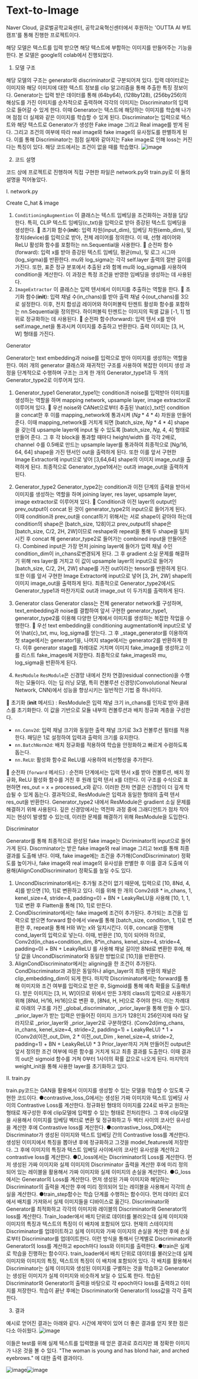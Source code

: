 # Text-to-Image

Naver Cloud, 글로벌공학교육센터, 공학교육혁신센터에서 후원하는 'OUTTA AI 부트캠프'를 통해 진행한 프로젝트이다.

해당 모델은 텍스트를 입력 받으면 해당 텍스트에 부합하는 이미지를 만들어주는 기능을 한다.
본 모델은 google의 colab에서 진행되었다.


1) 모델 구조

해당 모델의 구조는 generator와 discriminator로 구분되어져 있다. 입력 데이터로는 이미지와 해당 이미지에 대한 텍스트 정보를 clip 알고리즘을 통해 추출한 특징 정보이다. 
Generator는 입력 받은 데이터를 통해 (64by64), (128by128), (256by256)의 해상도를 가진 이미지를 순차적으로 출력하며 각각의 이미지는 Discriminator의 입력으로 들어갈 수 있게 한다. 이때 Generator는 텍스트에 해당하는 이미지를 학습해 나가며 점점 더 실제와 같은 이미지를 학습할 수 있게 된다.
Discriminator는 입력으로 텍스트와 해당 텍스트로 Generator가 생성한 Fake image 그리고 Real image를 받게 된다. 그리고 조건의 여부에 따라 real image와 fake image의 유사정도를 판별하게 된다. 이를 통해 Discriminator는 점점 실제와 같아지는 Fake image로 인해 loss는 커진다는 특징이 있다. 해당 코드에서는 조건이 없을 때를 학습했다. 
![image](https://github.com/sawadi807/MyML/assets/139100722/40088a07-2bb6-4db4-8df9-274a2faab0d5)


2) 코드 설명

코드 상에 프로젝트로 진행하며 직접 구현한 파일은 network.py와 train.py로 이 둘의 설명을 적어놓았다.

Ⅰ. network.py


Create C_hat & image

1. `ConditioningAugmention`
이 클래스는 텍스트 임베딩을 조건화하는 과정을 담당한다. 특히, CLIP 텍스트 임베딩(c_txt)을 입력으로 받아 증강된 텍스트 임베딩을 생성한다. 
	초기화 함수(__init__): 입력 차원(input_dim), 임베딩 차원(emb_dim), 및 장치(device)를 입력으로 받아, 전체 레이어를 정의한다. 이 때, 선형 레이어와 ReLU 활성화 함수를 포함하는 nn.Sequential을 사용한다.
	순전파 함수(forward): 입력 x를 받아 증강된 텍스트 임베딩, 평균(mu), 및 로그 시그마(log_sigma)를 반환한다. mu와 log_sigma는 각각 self.layer 출력의 절반 길이를 가진다. 또한, 표준 정규 분포에서 추출된 z와 함께 mu와 log_sigma를 사용하여 condition을 계산한다. 이 과정은 특정 조건을 반영한 임베딩을 생성하는 데 사용된다.
2. `ImageExtractor`
이 클래스는 입력 텐서에서 이미지를 추출하는 역할을 한다.
	초기화 함수(__init__): 입력 채널 수(in_chans)를 받아 출력 채널 수(out_chans)를 3으로 설정한다. 이후, 전치 합성곱 레이어와 하이퍼볼릭 탄젠트 활성화 함수를 포함하는 nn.Sequential을 정의한다. 하이퍼볼릭 탄젠트는 이미지의 픽셀 값을 [-1, 1] 범위로 정규화하는 데 사용된다.
	순전파 함수(forward): 입력 텐서 x를 받아 self.image_net을 통과시켜 이미지를 추출하고 반환한다. 출력 이미지는 [3, H, W] 형태를 가진다.


Generator

Generator는 text embedding과 noise를 입력으로 받아 이미지를 생성하는 역할을 한다. 여러 개의 generator 클래스와 재귀적인 구조를 사용하여 복잡한 이미지 생성 과정을 단계적으로 수행하며 구조는 크게 한 개의 Generator_type1과 두 개의 Generator_type2로 이루어져 있다.

1. Generator_type1
Generator_type1는 condition과 noise를 입력받아 이미지를 생성하는 역할을 하며 mapping network, upsample layer, image extractor로 이루어져 있다. 
	우선 noise와 CANet으로부터 추출된 \hat{c}_txt인 condition을 concat한 후 이를 mapping_network에 통과시켜 (𝑁𝑔 * 4 * 4) 차원을 만들어 준다. 이때 mapping_network를 거치게 되면 [batch_size, 𝑁𝑔 * 4 * 4] shape을 갖는데 upsample layer에 input 될 수 있도록 [batch_size, 𝑁𝑔, 4, 4] 형태로 만들어 준다. 그 후 각 block을 통과할 때마다 height/width 를 각각 2배로, channel 수를 0.5배로 만드는 upsample layer를 통과하여 최종적으로 [Ng/16, 64, 64] shape을 가진 텐서인 out을 출력하게 된다. 또한 이를 앞서 구현한 Image Extractor에 input으로 넣어 [3,64,64] shape의 이미지 image_out을 출력하게 된다. 최종적으로 Generator_type1에서는 out과 image_out을 출력하게 된다.
2. Generator_type2
Generator_type2는 condition과 이전 단계의 출력을 받아서 이미지를 생성하는 역할을 하며 joining layer, res layer, upsample layer, image extractor로 이루어져 있다. 
	Condition과 이전 layer의 output인 prev_output이 concat 된 것이 generator_type2의 input으로 들어가게 된다. 이때 condition과 prev_out을 concat하기 위해서는 서로 shape이 같아야 하는데 condition의 shape은 [batch_size, 128]이고 prev_output의 shape은 [batch_size, C/2, 2H, 2W]이므로 reshape와 repeat을 통해 두 shape을 일치시킨 후 concat 해 generator_type2로 들어가는 combined input을 만들어준다. Combined input은 가장 먼저 joining layer에 들어가 입력 채널 수인 condition_dim이 in_chans로변경되게 된다. 그 후 gradient 소실 문제를 해결하기 위해 res layer를 거치고 이 값이 upsample layer의 input으로 들어가 [batch_size, C/2, 2H, 2W] shape를 가진 out이라는 tensor를 반환하게 된다. 또한 이를 앞서 구현한 Image Extractor에 input으로 넣어 [3, 2H, 2W] shape의 이미지 image_out을 출력하게 된다. 최종적으로 Generator_type2에서도 Generator_type1과 마찬가지로 out과 image_out 이 두가지를 출력하게 된다. 
3. Generator class
Generator class는 전체 generator network를 구성하며, text_embedding과 noise를 결합하여 앞서 구현한 generator_type1, generator_type2를 이용해 다양한 단계에서 이미지를 생성하는 복잡한 작업을 수행한다.
	우선 text embedding을 conditioning augmentation에 input으로 넣어 \hat{c}_txt, mu, log_sigma를 얻는다. 그 후 _stage_generator를 이용하여 첫 stage에서는 generator1을, 나머지 stage에서는 generator2를 반환하게 한다. 이후 generator stage를 차례대로 거치며 이미지 fake_image를 생성하고 이를 리스트 fake_images에 저장한다. 최종적으로 fake_images와 mu, log_sigma을 반환하게 된다.

4. `ResModule`
`ResModule`은 신경망 내에서 잔차 연결(residual connection)을 수행하는 모듈이다. 이는 딥 러닝 모델, 특히 컨볼루션 신경망(Convolutional Neural Network, CNN)에서 성능을 향상시키는 일반적인 기법 중 하나이다. 

	초기화 (__init__ 메서드) : ResModule은 입력 채널 크기 in_chans를 인자로 받아 클래스를 초기화한다. 이 값을 기반으로 모듈 내부의 컨볼루션과 배치 정규화 계층을 구성한다.
-	`nn.Conv2d`: 입력 채널 크기와 동일한 출력 채널 크기로 3x3 컨볼루션 필터를 적용한다. 패딩은 1로 설정하여 입력과 출력의 크기를 유지한다.
-	`nn.BatchNorm2d`: 배치 정규화를 적용하여 학습을 안정화하고 빠르게 수렴하도록 돕는다.
-	`nn.ReLU`: 활성화 함수로 ReLU를 사용하여 비선형성을 추가한다.

	순전파 (`forward` 메서드) : 순전파 단계에서는 입력 텐서 x를 받아 컨볼루션, 배치 정규화, ReLU 활성화 함수를 거친 후 원래 입력 텐서 x를 더한다. 이 구조를 수식으로 표현하면 res_out = x + processed_x와 같다. 이러한 잔차 연결은 신경망이 더 깊게 학습될 수 있게 돕는다. 결과적으로, ResModule은 입력과 동일한 형태의 출력 텐서 res_out을 반환한다. 
Generator_type2 내에서 ResModule은 gradient 소실 문제를 해결하기 위해 사용된다. 깊은 신경망에서는 역전파 과정 중에 그래디언트가 점차 작아지는 현상이 발생할 수 있는데, 이러한 문제를 해결하기 위해 ResModule을 도입한다.


Discriminator

Generator를 통해 최종적으로 완성된 fake image는 Dicriminator의 input으로 들어가게 된다. Discrminator는 받은 fake image와 real image 그리고 text를 통해 최종 결과를 도출해 낸다. 이때, fake image에는 조건을 추가해(CondDiscriminator) 정확도를 높이거나, fake image와 real image의 유사성을 판별한 후 이를 결과 도출에 이용해(AlignCondDiscriminator) 정확도를 높일 수도 있다. 
1.	UncondDiscriminator에서는 추가될 조건이 없기 때문에, 입력으로 [10, 8Nd, 4, 4]를 받으면 [10, 1]로 변환하고 있다. 이를 위해 한 개의 Conv2d(8 * in_chans, 1, kenel_size=4, stride=4, padding=0) + BN + LeakyReLU을 사용해 [10, 1, 1, 1]로 변환 후 Flatten을 통해 [10, 1]로 만든다.
2.	CondDiscriminator에서는 fake image에 조건이 추가된다. 추가되는 조건을 입력으로 받으면 forward 함수에서 view를 통해 [batch_size, condition, 1, 1]로 변환한 후, repeat을 통해 H와 W는 x와 일치시킨다. 이후, concat을 진행해 cond_layer의 입력으로 넣는다. 이때, 반환은 [10, 1]이 되어야 하므로, Conv2d(in_chas+condition_dim, 8*in_chans, kenel_size=4, stride=4, padding=0) + BN + LeakyReLU 를 사용해 채널 길이만 8Nd로 변환한 후에, 해당 값을 UncondDiscriminator와 동일한 방법으로 [10,1]을 반환한다.
3.	AlignCondDiscriminator에서는 aligning을 한 조건이 추가된다. CondDiscriminator과 과정은 동일하나 align_layer의 최종 반환의 채널은 clip_embedding_dim이 되게 한다.
마지막 Discriminator에서는 forward를 통해 이미지와 조건 여부를 입력으로 받은 후, Sigmoid를 통해 예측 확률을 도출해낸다. 받은 이미지는 [3, H, W]이므로 위에서 만든 3개의 class의 입력으로 사용하기 위해 [8Nd, H/16, H/16]으로 변환 후, [8Nd, H, H]으로 주어야 한다. 이는 차례대로 아래의 구조를 가진 _global_discriminator, _prior_layer을 통해 만들 수 있다. _prior_layer가 받는 입력은 만들어진 이미지 크기가 128인지 256인지에 따라 달라지므로 _prior_layer와 _prior_layer2로 구분하였다.
(Conv2d(img_chans, in_chans, kenel_size=4, stride=2, padding=1) + LeakyReLU) *  1  +
(Conv2d(이전_out_Dim, 2 * 이전_out_Dim , kenel_size=4, stride=2, padding=1) + BN + LeakyReLU) * 3
Prior_layer까지 거쳐 만들어진 output은 앞서 정의한 조건 여부에 따른 함수를 거치게 되고 최종 결과를 도출한다. 이때 결과의 out은 sigmoid 함수를 거쳐 0부터 1사이의 확률 값으로 나오게 된다.
마지막의 weight_init을 통해 사용한 layer를 초기화하고 있다.



Ⅱ. train.py

train.py코드는 GAN을 활용해서 이미지를 생성할 수 있는 모델을 학습할 수 있도록 구현한 코드이다.
●contrastive_loss_G에서는 생성된 가짜 이미지와 텍스트 임베딩 사이의 Contrastive Loss를 계산한다. 정규화된 형태의 이미지를 224로 바꾸고 원하는 형태로 재구성한 후에 clip모델에 입력할 수 있는 형태로 전처리한다. 그 후에 clip모델을 사용해서 이미지를 임베딩 벡터로 변환 및 정규화하고 두 벡터 사이의 코사인 유사성을 계산한 후에 Contrastive loss를 계산한다.
●contrastive_loss_D에서는 Discriminator가 생성된 이미지와 텍스트 임베딩 간의 Contrastive loss를 계산한다. 생성된 이미지에서 특징을 뽑아낸 후에 정규화하고 그것을 model_features에 저장한다. 그 후에 이미지의 특징과 텍스트 임베딩 사이에서의 코사인 유사성을 계산하고 contrastive loss를 계산한다.
●D_loss에서는 Discriminator의 Loss를 계산한다. 먼저 생성된 가짜 이미지와 실제 이미지의 Discriminator 출력을 계산한 후에 미리 정의되어 있는 레이블을 활용해서 가짜 이미지와 실제 이미지의 손실을 계산한다.
●G_loss에서는 Generator의 Loss를 계산한다. 먼저 생성된 가짜 이미지와 해당하는 Discriminator의 출력을 계산한 후에 미리 정의되어 있는 레이블을 사용해서 각각의 손실을 계산한다. 
●train_step함수는 학습 단계를 수행하는 함수이다. 먼저 데이터 로더에서 배치를 가져와서 실제 이미지들을 디바이스로 옮긴다. Discriminator와 Generator를 최적화하고 각각의 이미지와 레이블의 Discriminator와 Generator의 loss를 계산한다. Train_loader에서 배치 단위로 데이터를 불러오는데 실제 이미지와 이미지의 특징과 텍스트의 특징이 이 배치에 포함되어 있다. 현재의 스테이지의 Discriminator를 업데이트하고 실제 이미지와 가짜 이미지의 손실을 계산한 후에 손실로부터 Discriminator를 업데이트한다. 이런 방식을 통해서 단계별로 Discriminator와 Generator의 loss를 계산하고 epoch마다 loss와 이미지를 출력한다. 
●train은 실제로 학습을 진행하는 함수이다. train_loader에서 배치 단위로 데이터를 불러오는데 실제 이미지와 이미지의 특징, 텍스트의 특징이 이 배치에 포함되어 있다. 각 배치를 활용해서 Discriminator는 실제 이미지와 생성된 이미지를 구별하는 것을 학습하고 Generator는 생성된 이미지가 실제 이미지와 비슷하게 보일 수 있도록 한다. 학습된 Discriminator와 Generator의 출력을 바탕으로 각 epoch마다 loss를 출력하고 이미지를 저장한다. 학습이 끝난 후에는 Discriminator와 Generator의 loss값을 각각 출력한다. 


3) 결과

예시로 얻어진 결과는 아래와 같다. 시간에 제약이 있어 더 좋은 결과를 얻지 못한 점은 다소 아쉬웠다.
![image](https://github.com/sawadi807/MyML/assets/139100722/0e44cb57-7d8e-47be-bc0d-9647e1c0317d)

이들은 test를 위해 실제 텍스트를 입력했을 때 얻은 결과로 흐리지만 꽤 정확한 이미지가 나온 것을 볼 수 있다. 
"The woman is young and has blond hair, and arched eyebrows." 에 대한 출력 결과이다.

![image](https://github.com/sawadi807/MyML/assets/139100722/47658c8d-8e26-4a26-a54f-47065e6c04c5)![image](https://github.com/sawadi807/MyML/assets/139100722/f82fef68-fb7b-4ea0-89f3-2bc52aac3109)




  
